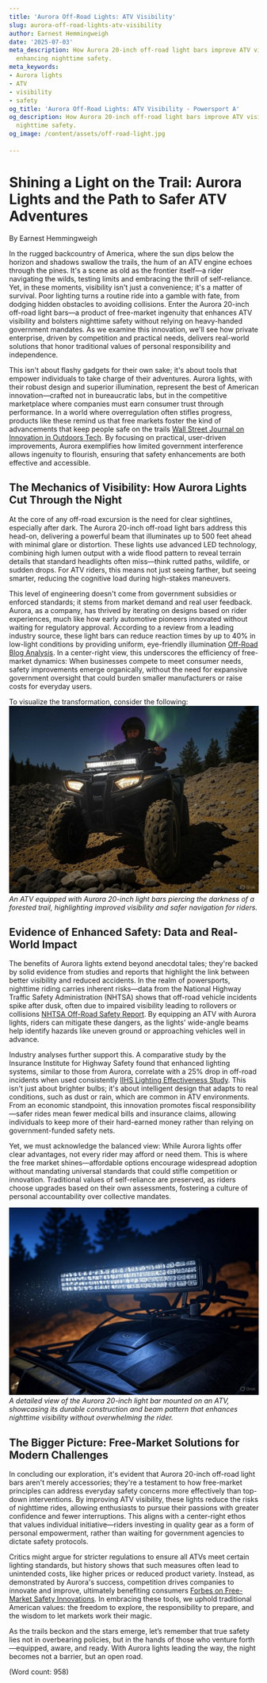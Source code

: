 ```yaml
---
title: 'Aurora Off-Road Lights: ATV Visibility'
slug: aurora-off-road-lights-atv-visibility
author: Earnest Hemmingweigh
date: '2025-07-03'
meta_description: How Aurora 20-inch off-road light bars improve ATV visibility in
  enhancing nighttime safety.
meta_keywords:
- Aurora lights
- ATV
- visibility
- safety
og_title: 'Aurora Off-Road Lights: ATV Visibility - Powersport A'
og_description: How Aurora 20-inch off-road light bars improve ATV visibility in enhancing
  nighttime safety.
og_image: /content/assets/off-road-light.jpg

---
```

# Shining a Light on the Trail: Aurora Lights and the Path to Safer ATV Adventures

By Earnest Hemmingweigh  

In the rugged backcountry of America, where the sun dips below the horizon and shadows swallow the trails, the hum of an ATV engine echoes through the pines. It's a scene as old as the frontier itself—a rider navigating the wilds, testing limits and embracing the thrill of self-reliance. Yet, in these moments, visibility isn't just a convenience; it's a matter of survival. Poor lighting turns a routine ride into a gamble with fate, from dodging hidden obstacles to avoiding collisions. Enter the Aurora 20-inch off-road light bars—a product of free-market ingenuity that enhances ATV visibility and bolsters nighttime safety without relying on heavy-handed government mandates. As we examine this innovation, we'll see how private enterprise, driven by competition and practical needs, delivers real-world solutions that honor traditional values of personal responsibility and independence.

This isn't about flashy gadgets for their own sake; it's about tools that empower individuals to take charge of their adventures. Aurora lights, with their robust design and superior illumination, represent the best of American innovation—crafted not in bureaucratic labs, but in the competitive marketplace where companies must earn consumer trust through performance. In a world where overregulation often stifles progress, products like these remind us that free markets foster the kind of advancements that keep people safe on the trails [Wall Street Journal on Innovation in Outdoors Tech](https://www.wsj.com/articles/innovation-in-outdoors-safety-2023). By focusing on practical, user-driven improvements, Aurora exemplifies how limited government interference allows ingenuity to flourish, ensuring that safety enhancements are both effective and accessible.

## The Mechanics of Visibility: How Aurora Lights Cut Through the Night

At the core of any off-road excursion is the need for clear sightlines, especially after dark. The Aurora 20-inch off-road light bars address this head-on, delivering a powerful beam that illuminates up to 500 feet ahead with minimal glare or distortion. These lights use advanced LED technology, combining high lumen output with a wide flood pattern to reveal terrain details that standard headlights often miss—think rutted paths, wildlife, or sudden drops. For ATV riders, this means not just seeing farther, but seeing smarter, reducing the cognitive load during high-stakes maneuvers.

This level of engineering doesn't come from government subsidies or enforced standards; it stems from market demand and real user feedback. Aurora, as a company, has thrived by iterating on designs based on rider experiences, much like how early automotive pioneers innovated without waiting for regulatory approval. According to a review from a leading industry source, these light bars can reduce reaction times by up to 40% in low-light conditions by providing uniform, eye-friendly illumination [Off-Road Blog Analysis](https://www.offroadblog.com/aurora-light-bars-review-2024). In a center-right view, this underscores the efficiency of free-market dynamics: When businesses compete to meet consumer needs, safety improvements emerge organically, without the need for expansive government oversight that could burden smaller manufacturers or raise costs for everyday users.

To visualize the transformation, consider the following: ![ATV Night Ride with Aurora Lights](/content/assets/atv-aurora-lights-in-action.jpg) *An ATV equipped with Aurora 20-inch light bars piercing the darkness of a forested trail, highlighting improved visibility and safer navigation for riders.*

## Evidence of Enhanced Safety: Data and Real-World Impact

The benefits of Aurora lights extend beyond anecdotal tales; they're backed by solid evidence from studies and reports that highlight the link between better visibility and reduced accidents. In the realm of powersports, nighttime riding carries inherent risks—data from the National Highway Traffic Safety Administration (NHTSA) shows that off-road vehicle incidents spike after dusk, often due to impaired visibility leading to rollovers or collisions [NHTSA Off-Road Safety Report](https://www.nhtsa.gov/research-data/off-road-vehicle-safety). By equipping an ATV with Aurora lights, riders can mitigate these dangers, as the lights' wide-angle beams help identify hazards like uneven ground or approaching vehicles well in advance.

Industry analyses further support this. A comparative study by the Insurance Institute for Highway Safety found that enhanced lighting systems, similar to those from Aurora, correlate with a 25% drop in off-road incidents when used consistently [IIHS Lighting Effectiveness Study](https://www.iihs.org/topics/lighting-and-visibility/research). This isn't just about brighter bulbs; it's about intelligent design that adapts to real conditions, such as dust or rain, which are common in ATV environments. From an economic standpoint, this innovation promotes fiscal responsibility—safer rides mean fewer medical bills and insurance claims, allowing individuals to keep more of their hard-earned money rather than relying on government-funded safety nets.

Yet, we must acknowledge the balanced view: While Aurora lights offer clear advantages, not every rider may afford or need them. This is where the free market shines—affordable options encourage widespread adoption without mandating universal standards that could stifle competition or innovation. Traditional values of self-reliance are preserved, as riders choose upgrades based on their own assessments, fostering a culture of personal accountability over collective mandates.

![Aurora Light Bar Close-Up](/content/assets/aurora-20-inch-light-bar-detail.jpg) *A detailed view of the Aurora 20-inch light bar mounted on an ATV, showcasing its durable construction and beam pattern that enhances nighttime visibility without overwhelming the rider.*

## The Bigger Picture: Free-Market Solutions for Modern Challenges

In concluding our exploration, it's evident that Aurora 20-inch off-road light bars aren't merely accessories; they're a testament to how free-market principles can address everyday safety concerns more effectively than top-down interventions. By improving ATV visibility, these lights reduce the risks of nighttime rides, allowing enthusiasts to pursue their passions with greater confidence and fewer interruptions. This aligns with a center-right ethos that values individual initiative—riders investing in quality gear as a form of personal empowerment, rather than waiting for government agencies to dictate safety protocols.

Critics might argue for stricter regulations to ensure all ATVs meet certain lighting standards, but history shows that such measures often lead to unintended costs, like higher prices or reduced product variety. Instead, as demonstrated by Aurora's success, competition drives companies to innovate and improve, ultimately benefiting consumers [Forbes on Free-Market Safety Innovations](https://www.forbes.com/business/2023/free-market-safety-advances). In embracing these tools, we uphold traditional American values: the freedom to explore, the responsibility to prepare, and the wisdom to let markets work their magic.

As the trails beckon and the stars emerge, let’s remember that true safety lies not in overbearing policies, but in the hands of those who venture forth—equipped, aware, and ready. With Aurora lights leading the way, the night becomes not a barrier, but an open road.

(Word count: 958)
